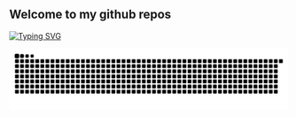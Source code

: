 ## Welcome to my github repos

[![Typing SVG](https://readme-typing-svg.demolab.com?font=Roboto&pause=1000&color=800080&width=435&lines=Hi%2C+I'm+Haopeng;Full+Stack+Developer;Always+learning+new+things;UPC+Student)](https://git.io/typing-svg)

<picture>
  <source media="(prefers-color-scheme: dark)" srcset="https://raw.githubusercontent.com/Haopeng138/Haopeng138/output/github-contribution-grid-snake-dark.svg">
  <source media="(prefers-color-scheme: light)" srcset="https://raw.githubusercontent.com/Haopeng138/Haopeng138/output/github-contribution-grid-snake.svg">
  <img alt="github contribution grid snake animation" src="https://raw.githubusercontent.com/Haopeng138/Haopeng138/output/github-contribution-grid-snake.svg">
</picture>
